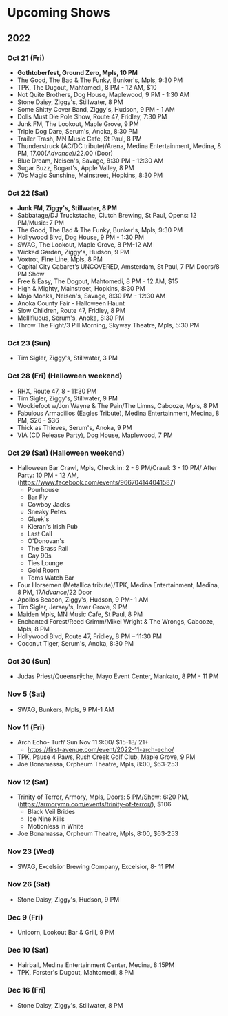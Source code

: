 # Upcoming Shows

## 2022

### Oct 21 (Fri)
- __Gothtoberfest, Ground Zero, Mpls, 10 PM__
- The Good, The Bad & The Funky, Bunker's, Mpls, 9:30 PM
- TPK, The Dugout, Mahtomedi, 8 PM - 12 AM, $10
- Not Quite Brothers, Dog House, Maplewood, 9 PM - 1:30 AM
- Stone Daisy, Ziggy's, Stillwater, 8 PM
- Some Shitty Cover Band, Ziggy's, Hudson, 9 PM - 1 AM
- Dolls Must Die Pole Show, Route 47, Fridley, 7:30 PM
- Junk FM, The Lookout, Maple Grove, 9 PM
- Triple Dog Dare, Serum's, Anoka, 8:30 PM
- Trailer Trash, MN Music Cafe, St Paul, 8 PM
- Thunderstruck (AC/DC tribute)/Arena, Medina Entertainment, Medina, 8 PM, $17.00 (Advance)/$22.00 (Door)
- Blue Dream, Neisen's, Savage, 8:30 PM - 12:30 AM
- Sugar Buzz, Bogart's, Apple Valley, 8 PM
- 70s Magic Sunshine, Mainstreet, Hopkins, 8:30 PM

### Oct 22 (Sat)
- __Junk FM, Ziggy's, Stillwater, 8 PM__
- Sabbatage/DJ Truckstache, Clutch Brewing, St Paul, Opens: 12 PM/Music: 7 PM
- The Good, The Bad & The Funky, Bunker's, Mpls, 9:30 PM
- Hollywood Blvd, Dog House, 9 PM - 1:30 PM
- SWAG, The Lookout, Maple Grove, 8 PM-12 AM
- Wicked Garden, Ziggy's, Hudson, 9 PM
- Voxtrot, Fine Line, Mpls, 8 PM
- Capital City Cabaret’s UNCOVERED, Amsterdam, St Paul, 7 PM Doors/8 PM Show
- Free & Easy, The Dogout, Mahtomedi, 8 PM - 12 AM, $15
- High & Mighty, Mainstreet, Hopkins, 8:30 PM
- Mojo Monks, Neisen's, Savage, 8:30 PM - 12:30 AM
- Anoka County Fair - Halloween Haunt
- Slow Children, Route 47, Fridley, 8 PM
- Mellifluous, Serum's, Anoka, 8:30 PM
- Throw The Fight/3 Pill Morning, Skyway Theatre, Mpls, 5:30 PM

### Oct 23 (Sun)
- Tim Sigler, Ziggy's, Stillwater, 3 PM

### Oct 28 (Fri) (Halloween weekend)
- RHX, Route 47, 8 - 11:30 PM
- Tim Sigler, Ziggy's, Stillwater, 9 PM
- Wookiefoot w/Jon Wayne & The Pain/The Limns, Cabooze, Mpls, 8 PM
- Fabulous Armadillos (Eagles Tribute), Medina Entertainment, Medina, 8 PM, $26 - $36
- Thick as Thieves, Serum's, Anoka, 9 PM
- VIA (CD Release Party), Dog House, Maplewood, 7 PM

### Oct 29 (Sat) (Halloween weekend)
- Halloween Bar Crawl, Mpls, Check in: 2 - 6 PM/Crawl: 3 - 10 PM/ After Party: 10 PM - 12 AM, (https://www.facebook.com/events/966704144041587)
  - Pourhouse
  - Bar Fly
  - Cowboy Jacks
  - Sneaky Petes
  - Gluek's
  - Kieran's Irish Pub
  - Last Call
  - O'Donovan's
  - The Brass Rail
  - Gay 90s
  - Ties Lounge
  - Gold Room
  - Toms Watch Bar
- Four Horsemen (Metallica tribute)/TPK, Medina Entertainment, Medina, 8 PM, $17 Advance/$22 Door
- Apollos Beacon, Ziggy's, Hudson, 9 PM- 1 AM
- Tim Sigler, Jersey's, Inver Grove, 9 PM
- Maiden Mpls, MN Music Cafe, St Paul, 8 PM
- Enchanted Forest/Reed Grimm/Mikel Wright & The Wrongs, Cabooze, Mpls, 8 PM
- Hollywood Blvd, Route 47, Fridley, 8 PM – 11:30 PM
- Coconut Tiger, Serum's, Anoka, 8:30 PM

### Oct 30 (Sun)
- Judas Priest/Queensrÿche, Mayo Event Center, Mankato, 8 PM - 11 PM

### Nov 5 (Sat)
- SWAG, Bunkers, Mpls, 9 PM-1 AM

### Nov 11 (Fri)
- Arch Echo- Turf/ Sun Nov 11 9:00/ $15-18/ 21+
  - https://first-avenue.com/event/2022-11-arch-echo/
- TPK, Pause 4 Paws, Rush Creek Golf Club, Maple Grove, 9 PM
- Joe Bonamassa, Orpheum Theatre, Mpls, 8:00, $63-253

### Nov 12 (Sat)
- Trinity of Terror, Armory, Mpls, Doors: 5 PM/Show: 6:20 PM,(https://armorymn.com/events/trinity-of-terror/), $106
  - Black Veil Brides
  - Ice Nine Kills
  - Motionless in White
- Joe Bonamassa, Orpheum Theatre, Mpls, 8:00, $63-253

### Nov 23 (Wed)
- SWAG, Excelsior Brewing Company, Excelsior, 8- 11 PM

### Nov 26 (Sat)
- Stone Daisy, Ziggy's, Hudson, 9 PM

### Dec 9 (Fri)
- Unicorn, Lookout Bar & Grill, 9 PM

### Dec 10 (Sat)
- Hairball, Medina Entertainment Center, Medina, 8:15PM
- TPK, Forster's Dugout, Mahtomedi, 8 PM

### Dec 16 (Fri)
- Stone Daisy, Ziggy's, Stillwater, 8 PM


